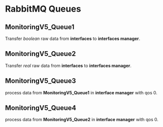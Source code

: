# RabbitMQ Queues

## MonitoringV5_Queue1

Transfer *boolean* raw data from **interfaces** to **interfaces manager**.

## MonitoringV5_Queue2

Transfer *real* raw data from **interfaces** to **interfaces manager**.

## MonitoringV5_Queue3

process data from **MonitoringV5_Queue1** in **interface manager** with qos 0.

## MonitoringV5_Queue4

process data from **MonitoringV5_Queue2** in **interface manager** with qos 0.
